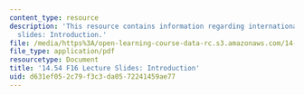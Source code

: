 ```yaml
---
content_type: resource
description: 'This resource contains information regarding international trade lecture
  slides: Introduction.'
file: /media/https%3A/open-learning-course-data-rc.s3.amazonaws.com/14-54-international-trade-fall-2016/d631ef052c79f3c3da0572241459ae77_MIT14_54F16_Lecture_1.pdf
file_type: application/pdf
resourcetype: Document
title: '14.54 F16 Lecture Slides: Introduction'
uid: d631ef05-2c79-f3c3-da05-72241459ae77
---
```

